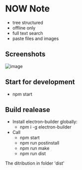 # NOW Note

- tree structured
- offline only
- full text search
- paste files and images


## Screenshots

![image](https://user-images.githubusercontent.com/1867716/207042833-d34c4d21-4698-4d9b-a8d8-a40b46920eab.png)



## Start for development

- npm start



## Build realease

- Install electron-builder globally:
    - npm i -g electron-builder
- Call
    - npm start
    - npm run postinstall
    - npm run make
    - npm run dist

The ditribution in folder 'dist'
